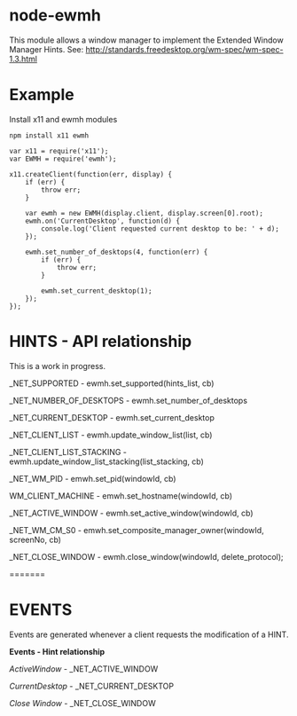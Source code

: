 node-ewmh
================

This module allows a window manager to implement the Extended Window Manager Hints. See: http://standards.freedesktop.org/wm-spec/wm-spec-1.3.html


Example
=======

Install x11 and ewmh modules
```
npm install x11 ewmh
```

```
var x11 = require('x11');
var EWMH = require('ewmh');

x11.createClient(function(err, display) {
    if (err) {
        throw err;
    }

    var ewmh = new EWMH(display.client, display.screen[0].root);
    ewmh.on('CurrentDesktop', function(d) {
        console.log('Client requested current desktop to be: ' + d);
    });

    ewmh.set_number_of_desktops(4, function(err) {
    	if (err) {
    		throw err;
    	}

    	ewmh.set_current_desktop(1);
    });
});
```

HINTS - API relationship
=======
This is a work in progress.

\_NET\_SUPPORTED - ewmh.set\_supported(hints_list, cb)

\_NET\_NUMBER\_OF\_DESKTOPS - ewmh.set\_number\_of\_desktops

\_NET\_CURRENT\_DESKTOP - ewmh.set\_current\_desktop

\_NET\_CLIENT\_LIST - ewmh.update\_window\_list(list, cb)

\_NET\_CLIENT\_LIST\_STACKING - ewmh.update_window_list_stacking(list_stacking, cb)

\_NET\_WM\_PID - emwh.set_pid(windowId, cb)

WM\_CLIENT\_MACHINE - emwh.set_hostname(windowId, cb)

\_NET\_ACTIVE\_WINDOW - ewmh.set_active_window(windowId, cb)

\_NET\_WM\_CM\_S0 - emwh.set_composite_manager_owner(windowId, screenNo, cb)

\_NET\_CLOSE\_WINDOW - ewmh.close_window(windowId, delete_protocol);

=======

EVENTS
=======

Events are generated whenever a client requests the modification of a HINT.

**Events - Hint relationship**

*ActiveWindow* - \_NET\_ACTIVE\_WINDOW

*CurrentDesktop* - \_NET\_CURRENT\_DESKTOP

*Close Window* - \_NET\_CLOSE\_WINDOW

